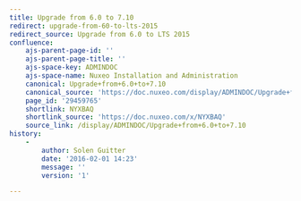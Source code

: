 ```yaml
---
title: Upgrade from 6.0 to 7.10
redirect: upgrade-from-60-to-lts-2015
redirect_source: Upgrade from 6.0 to LTS 2015
confluence:
    ajs-parent-page-id: ''
    ajs-parent-page-title: ''
    ajs-space-key: ADMINDOC
    ajs-space-name: Nuxeo Installation and Administration
    canonical: Upgrade+from+6.0+to+7.10
    canonical_source: 'https://doc.nuxeo.com/display/ADMINDOC/Upgrade+from+6.0+to+7.10'
    page_id: '29459765'
    shortlink: NYXBAQ
    shortlink_source: 'https://doc.nuxeo.com/x/NYXBAQ'
    source_link: /display/ADMINDOC/Upgrade+from+6.0+to+7.10
history:
    - 
        author: Solen Guitter
        date: '2016-02-01 14:23'
        message: ''
        version: '1'

---
```

